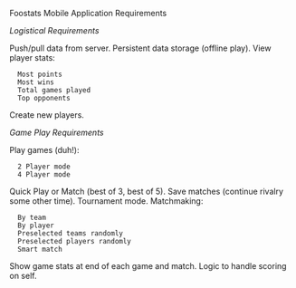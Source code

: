 Foostats Mobile Application Requirements

*Logistical Requirements*

  Push/pull data from server.
  Persistent data storage (offline play).
  View player stats:

      Most points
      Most wins
      Total games played
      Top opponents


  Create new players.


*Game Play Requirements*

  Play games (duh!):

      2 Player mode
      4 Player mode


  Quick Play or Match (best of 3, best of 5).
  Save matches (continue rivalry some other time).
  Tournament mode.
  Matchmaking:

      By team
      By player
      Preselected teams randomly
      Preselected players randomly
      Smart match


  Show game stats at end of each game and match.
  Logic to handle scoring on self.
